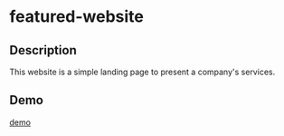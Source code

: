 # featured-website
## Description
This website is a simple landing page to present a company's services.

## Demo
[demo](https://mohamed-dahni.github.io/featured-website/)
